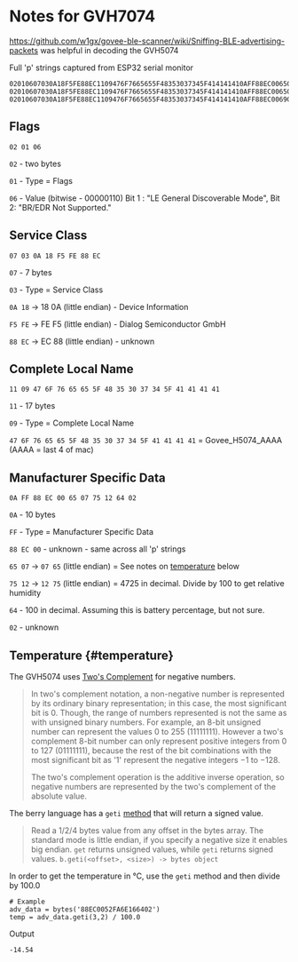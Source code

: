 # Notes for GVH7074

https://github.com/w1gx/govee-ble-scanner/wiki/Sniffing-BLE-advertising-packets was helpful in decoding the GVH5074

Full 'p' strings captured from ESP32 serial monitor
```
02010607030A18F5FE88EC1109476F7665655F48353037345F414141410AFF88EC00650775126402
02010607030A18F5FE88EC1109476F7665655F48353037345F414141410AFF88EC00650769126402
02010607030A18F5FE88EC1109476F7665655F48353037345F414141410AFF88EC0069075C126402
```

## Flags
`02 01 06`

`02` - two bytes 

`01` - Type = Flags 

`06` - Value (bitwise - 00000110) Bit 1 : "LE General Discoverable Mode", Bit 2: "BR/EDR Not Supported."

## Service Class
`07 03 0A 18 F5 FE 88 EC`

`07` - 7 bytes 

`03` - Type = Service Class 

`0A 18` -> 18 0A (little endian) - Device Information 

`F5 FE` -> FE F5 (little endian) - Dialog Semiconductor GmbH

`88 EC` -> EC 88 (little endian) - unknown

## Complete Local Name
`11 09 47 6F 76 65 65 5F 48 35 30 37 34 5F 41 41 41 41`

`11` - 17 bytes 

`09` - Type = Complete Local Name 

`47 6F 76 65 65 5F 48 35 30 37 34 5F 41 41 41 41` = Govee_H5074_AAAA (AAAA = last 4 of mac)

## Manufacturer Specific Data
`0A FF 88 EC 00 65 07 75 12 64 02`

`0A` - 10 bytes 

`FF` - Type = Manufacturer Specific Data 

`88 EC 00` - unknown - same across all 'p' strings 

`65 07` -> `07 65` (little endian) = See notes on [temperature](#temperature) below

`75 12` -> `12 75` (little endian) = 4725 in decimal. Divide by 100 to get relative humidity 

`64` - 100 in decimal. Assuming this is battery percentage, but not sure. 

`02` - unknown 

## Temperature {#temperature}
The GVH5074 uses [Two's Complement](https://en.wikipedia.org/wiki/Two%27s_complement#Converting_to_two's_complement_representation) for negative numbers.
> In two's complement notation, a non-negative number is represented by its ordinary binary representation; in this case, the most significant bit is 0. Though, the range of numbers represented is not the same as with unsigned binary numbers. For example, an 8-bit unsigned number can represent the values 0 to 255 (11111111). However a two's complement 8-bit number can only represent positive integers from 0 to 127 (01111111), because the rest of the bit combinations with the most significant bit as '1' represent the negative integers −1 to −128.
> 
> The two's complement operation is the additive inverse operation, so negative numbers are represented by the two's complement of the absolute value.

The berry language has a `geti` [method](https://github.com/berry-lang/berry/wiki/Chapter-7#get-geti-methods) that will return a signed value.

> Read a 1/2/4 bytes value from any offset in the bytes array. The standard mode is little endian, if you specify a negative size it enables big endian. `get` returns unsigned values, while `geti` returns signed values.
> `b.geti(<offset>, <size>) -> bytes object`

In order to get the temperature in °C, use the `geti` method and then divide by 100.0
```
# Example
adv_data = bytes('88EC0052FA6E166402')
temp = adv_data.geti(3,2) / 100.0
```
Output 
```
-14.54
```
